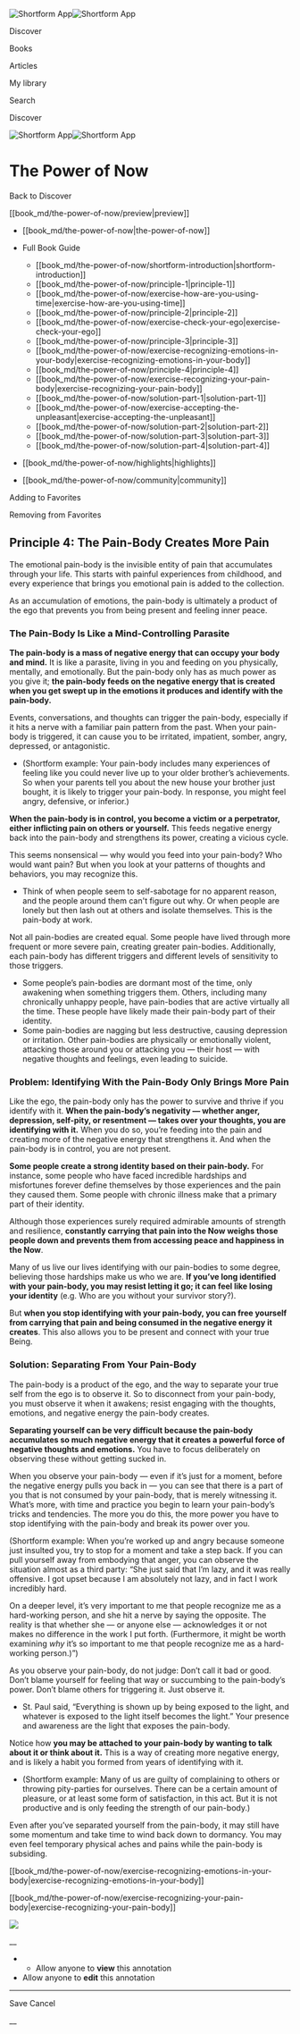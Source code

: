 ![Shortform App](/img/logo.36a2399e.svg)![Shortform App](/img/logo-dark.70c1b072.svg)

Discover

Books

Articles

My library

Search

Discover

![Shortform App](/img/logo.36a2399e.svg)![Shortform App](/img/logo-dark.70c1b072.svg)

# The Power of Now

Back to Discover

[[book_md/the-power-of-now/preview|preview]]

  * [[book_md/the-power-of-now|the-power-of-now]]
  * Full Book Guide

    * [[book_md/the-power-of-now/shortform-introduction|shortform-introduction]]
    * [[book_md/the-power-of-now/principle-1|principle-1]]
    * [[book_md/the-power-of-now/exercise-how-are-you-using-time|exercise-how-are-you-using-time]]
    * [[book_md/the-power-of-now/principle-2|principle-2]]
    * [[book_md/the-power-of-now/exercise-check-your-ego|exercise-check-your-ego]]
    * [[book_md/the-power-of-now/principle-3|principle-3]]
    * [[book_md/the-power-of-now/exercise-recognizing-emotions-in-your-body|exercise-recognizing-emotions-in-your-body]]
    * [[book_md/the-power-of-now/principle-4|principle-4]]
    * [[book_md/the-power-of-now/exercise-recognizing-your-pain-body|exercise-recognizing-your-pain-body]]
    * [[book_md/the-power-of-now/solution-part-1|solution-part-1]]
    * [[book_md/the-power-of-now/exercise-accepting-the-unpleasant|exercise-accepting-the-unpleasant]]
    * [[book_md/the-power-of-now/solution-part-2|solution-part-2]]
    * [[book_md/the-power-of-now/solution-part-3|solution-part-3]]
    * [[book_md/the-power-of-now/solution-part-4|solution-part-4]]
  * [[book_md/the-power-of-now/highlights|highlights]]
  * [[book_md/the-power-of-now/community|community]]



Adding to Favorites 

Removing from Favorites 

## Principle 4: The Pain-Body Creates More Pain

The emotional pain-body is the invisible entity of pain that accumulates through your life. This starts with painful experiences from childhood, and every experience that brings you emotional pain is added to the collection.

As an accumulation of emotions, the pain-body is ultimately a product of the ego that prevents you from being present and feeling inner peace.

### The Pain-Body Is Like a Mind-Controlling Parasite

**The pain-body is a mass of negative energy that can occupy your body and mind.** It is like a parasite, living in you and feeding on you physically, mentally, and emotionally. But the pain-body only has as much power as you give it; **the pain-body feeds on the negative energy that is created when you get swept up in the emotions it produces and identify with the pain-body.**

Events, conversations, and thoughts can trigger the pain-body, especially if it hits a nerve with a familiar pain pattern from the past. When your pain-body is triggered, it can cause you to be irritated, impatient, somber, angry, depressed, or antagonistic.

  * (Shortform example: Your pain-body includes many experiences of feeling like you could never live up to your older brother’s achievements. So when your parents tell you about the new house your brother just bought, it is likely to trigger your pain-body. In response, you might feel angry, defensive, or inferior.)



**When the pain-body is in control, you become a victim or a perpetrator, either inflicting pain on others or yourself.** This feeds negative energy back into the pain-body and strengthens its power, creating a vicious cycle.

This seems nonsensical — why would you feed into your pain-body? Who would want pain? But when you look at your patterns of thoughts and behaviors, you may recognize this.

  * Think of when people seem to self-sabotage for no apparent reason, and the people around them can't figure out why. Or when people are lonely but then lash out at others and isolate themselves. This is the pain-body at work. 



Not all pain-bodies are created equal. Some people have lived through more frequent or more severe pain, creating greater pain-bodies. Additionally, each pain-body has different triggers and different levels of sensitivity to those triggers.

  * Some people’s pain-bodies are dormant most of the time, only awakening when something triggers them. Others, including many chronically unhappy people, have pain-bodies that are active virtually all the time. These people have likely made their pain-body part of their identity. 
  * Some pain-bodies are nagging but less destructive, causing depression or irritation. Other pain-bodies are physically or emotionally violent, attacking those around you or attacking you — their host — with negative thoughts and feelings, even leading to suicide.



### Problem: Identifying With the Pain-Body Only Brings More Pain

Like the ego, the pain-body only has the power to survive and thrive if you identify with it. **When the pain-body’s negativity — whether anger, depression, self-pity, or resentment — takes over your thoughts, you are identifying with it.** When you do so, you’re feeding into the pain and creating more of the negative energy that strengthens it. And when the pain-body is in control, you are not present.

**Some people create a strong identity based on their pain-body.** For instance, some people who have faced incredible hardships and misfortunes forever define themselves by those experiences and the pain they caused them. Some people with chronic illness make that a primary part of their identity.

Although those experiences surely required admirable amounts of strength and resilience, **constantly carrying that pain into the Now weighs those people down and prevents them from accessing peace and happiness in the Now**.

Many of us live our lives identifying with our pain-bodies to some degree, believing those hardships make us who we are. **If you’ve long identified with your pain-body, you may resist letting it go; it can feel like losing your identity** (e.g. Who are you without your survivor story?).

But **when you stop identifying with your pain-body, you can free yourself from carrying that pain and being consumed in the negative energy it creates**. This also allows you to be present and connect with your true Being.

### Solution: Separating From Your Pain-Body

The pain-body is a product of the ego, and the way to separate your true self from the ego is to observe it. So to disconnect from your pain-body, you must observe it when it awakens; resist engaging with the thoughts, emotions, and negative energy the pain-body creates.

**Separating yourself can be very difficult because the pain-body accumulates so much negative energy that it creates a powerful force of negative thoughts and emotions.** You have to focus deliberately on observing these without getting sucked in.

When you observe your pain-body — even if it’s just for a moment, before the negative energy pulls you back in — you can see that there is a part of you that is not consumed by your pain-body, that is merely witnessing it. What’s more, with time and practice you begin to learn your pain-body’s tricks and tendencies. The more you do this, the more power you have to stop identifying with the pain-body and break its power over you.

(Shortform example: When you’re worked up and angry because someone just insulted you, try to stop for a moment and take a step back. If you can pull yourself away from embodying that anger, you can observe the situation almost as a third party: “She just said that I’m lazy, and it was really offensive. I got upset because I am absolutely not lazy, and in fact I work incredibly hard.

On a deeper level, it’s very important to me that people recognize me as a hard-working person, and she hit a nerve by saying the opposite. The reality is that whether she — or anyone else — acknowledges it or not makes no difference in the work I put forth. (Furthermore, it might be worth examining _why_ it’s so important to me that people recognize me as a hard-working person.)”)

As you observe your pain-body, do not judge: Don’t call it bad or good. Don’t blame yourself for feeling that way or succumbing to the pain-body’s power. Don’t blame others for triggering it. Just observe it.

  * St. Paul said, “Everything is shown up by being exposed to the light, and whatever is exposed to the light itself becomes the light.” Your presence and awareness are the light that exposes the pain-body. 



Notice how **you may be attached to your pain-body by wanting to talk about it or think about it.** This is a way of creating more negative energy, and is likely a habit you formed from years of identifying with it.

  * (Shortform example: Many of us are guilty of complaining to others or throwing pity-parties for ourselves. There can be a certain amount of pleasure, or at least some form of satisfaction, in this act. But it is not productive and is only feeding the strength of our pain-body.)



Even after you’ve separated yourself from the pain-body, it may still have some momentum and take time to wind back down to dormancy. You may even feel temporary physical aches and pains while the pain-body is subsiding.

[[book_md/the-power-of-now/exercise-recognizing-emotions-in-your-body|exercise-recognizing-emotions-in-your-body]]

[[book_md/the-power-of-now/exercise-recognizing-your-pain-body|exercise-recognizing-your-pain-body]]

![](https://bat.bing.com/action/0?ti=56018282&Ver=2&mid=7bb42015-c3e1-4c66-9419-61d612860cf8&sid=1711133063fa11eebdec89a8b8ae3bbc&vid=171147a063fa11eea7440fcfeb230d96&vids=0&msclkid=N&pi=0&lg=en-US&sw=800&sh=600&sc=24&nwd=1&tl=Shortform%20%7C%20Book&p=https%3A%2F%2Fwww.shortform.com%2Fapp%2Fbook%2Fthe-power-of-now%2Fprinciple-4&r=&lt=399&evt=pageLoad&sv=1&rn=342827)

__

  *   * Allow anyone to **view** this annotation
  * Allow anyone to **edit** this annotation



* * *

Save Cancel

__



